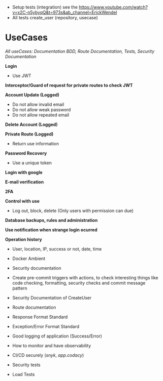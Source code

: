 - Setup tests (integration) see the https://www.youtube.com/watch?v=x2C-n5ybyqQ&t=973s&ab_channel=ErickWendel
- All tests create_user (repository, usecase)

# UseCases

_All useCases: Documentation BDD, Route Documentation, Tests, Security Documentation_

**Login**

- Use JWT

**Interceptor/Guard of request for private routes to check JWT**

**Account Update (Logged)**

- Do not allow invalid email
- Do not allow weak password
- Do not allow repeated email

**Delete Account (Logged)**

**Private Route (Logged)**

- Return use information

**Password Recovery**

- Use a unique token

**Login with google**

**E-mail verification**

**2FA**

**Control with use**

- Log out, block, delete (Only users with permission can due)

**Database backups, rules and administration**

**Use notification when strange login ocurred**

**Operation history**

- User, location, IP, success or not, date, time

- Docker Ambient
- Security documentation
- Create pre-commit triggers with actions, to check interesting things like code checking, formatting, security checks and commit message pattern
- Security Documentation of CreateUser
- Route documentation
- Response Format Standard
- Exception/Error Format Standard
- Good logging of application (Success/Error)
- How to monitor and have observability
- CI/CD securely (_snyk_, _app.codacy_)
- Security tests
- Load Tests
